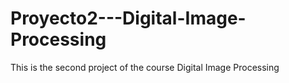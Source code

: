 # Proyecto2---Digital-Image-Processing
This is the second project of the course Digital Image Processing 
